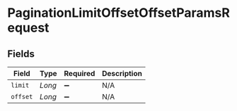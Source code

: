 # PaginationLimitOffsetOffsetParamsRequest


## Fields

| Field              | Type               | Required           | Description        |
| ------------------ | ------------------ | ------------------ | ------------------ |
| `limit`            | *Long*             | :heavy_minus_sign: | N/A                |
| `offset`           | *Long*             | :heavy_minus_sign: | N/A                |